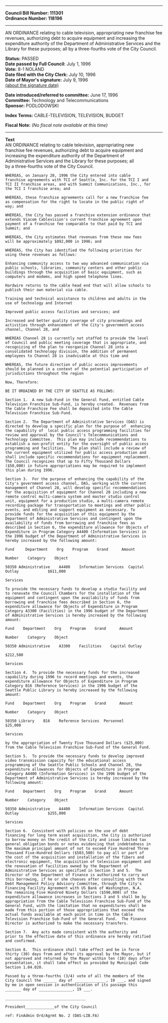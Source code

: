 * * * * *  
  
**Council Bill Number: [](#h0)[](#h2)111301**   
**Ordinance Number: 118196**  
  
* * * * *  
  
AN ORDINANCE relating to cable television, appropriating new franchise fee revenues, authorizing debt to acquire equipment and increasing the expenditure authority of the Department of Administrative Services and the Library for these purposes; all by a three-fourths vote of the City Council.  
  
**Status:** PASSED   
**Date passed by Full Council:** July 1, 1996   
**Vote:** 8-1 NOLAND   
**Date filed with the City Clerk:** July 10, 1996   
**Date of Mayor's signature:** July 9, 1996   
[(about the signature date)](/~public/approvaldate.htm)   
  
  
**Date introduced/referred to committee:** June 17, 1996   
**Committee:** Technology and Telecommunications   
**Sponsor:** PODLODOWSKI   
  
**Index Terms:** CABLE-TELEVISION, TELEVISION, BUDGET  
  
**Fiscal Note:** *(No fiscal note available at this time)*  
  
* * * * *  
  
**Text**  
    AN ORDINANCE relating to cable television, appropriating new  
    franchise fee revenues, authorizing debt to acquire equipment and  
    increasing the expenditure authority of the Department of  
    Administrative Services and the Library for these purposes; all  
    by a three-fourths vote of the City Council.  
  
    WHEREAS, on January 20, 1996 the City entered into cable  
    franchise agreements with TCI of Seattle, Inc. for the TCI I and  
    TCI II franchise areas, and with Summit Communications, Inc., for  
    the TCI I franchise area; and  
  
    WHEREAS, these franchise agreements call for a new franchise fee  
    as compensation for the right to locate in the public right of  
    way; and  
  
    WHEREAS, the City has passed a franchise extension ordinance that  
    extends Viacom Cablevision's current franchise agreement upon  
    payment of a franchise fee comparable to that paid by TCI and  
    Summit; and  
  
    WHEREAS, the City estimates that revenues from these new fees  
    will be approximately $892,000 in 1996; and  
  
    WHEREAS, the City has identified the following priorities for  
    using these revenues as follows:  
  
    Enhancing community access to two way advanced communication via  
    public schools, libraries, community centers and other public  
    buildings through the acquisition of basic equipment, such as  
    computers and modems, and high speed telephone lines.  
  
    Hardwire returns to the cable head end that will allow schools to  
    publish their own material via cable.  
  
    Training and technical assistance to children and adults in the  
    use of technology and Internet  
  
    Improved public access facilities and services; and  
  
    Increased and better quality coverage of city proceedings and  
    activities through enhancement of the City's government access  
    channel, Channel 28, and  
  
    WHEREAS Channel 28 is currently not staffed to provide the level  
    of Council and public meeting coverage that is appropriate, and  
    recognizing of the plan to reorganize Channel 28 into a  
    consolidated technology division, the addition of permanent  
    employees to Channel 28 is inadvisable at this time and  
  
    WHEREAS, the future direction of public access improvements  
    should be planned in a context of the potential participation of  
    jurisdictions throughout the region  
  
    Now, Therefore:  
  
    BE IT ORDAINED BY THE CITY OF SEATTLE AS FOLLOWS:  
  
    Section 1.  A new Sub-Fund in the General Fund, entitled Cable  
    Television Franchise Sub-Fund, is hereby created.  Revenues from  
    the Cable Franchise Fee shall be deposited into the Cable  
    Television Franchise Sub-Fund.  
  
    Section 2.  The Department of Administrative Services (DAS) is  
    directed to develop a specific plan for the purpose of  enhancing  
    the capability of  local public access programming facilities for  
    review and approval by the Council's Telecommunications and  
    Technology Committee.  This plan may include recommendations to  
    establish a non-profit entity for the oversight of public access  
    programming and facilities.  The plan shall include a review of  
    the current equipment utilized for public access production and  
    shall include specific recommendations for equipment replacement.  
    The Council recognizes that up to Fifty Thousand Dollars  
    ($50,000) in future appropriations may be required to implement  
    this plan during 1996.  
  
    Section 3.  For the purpose of enhancing the capability of the  
    City's government access channel, DAS, working with the current  
    management of Channel 28, will develop specific recommendations  
    for the acquisition of equipment for Channel 28 including a new  
    remote control multi-camera system and master studio control  
    unit, equipment for a production studio, a multi-camera remote  
    recording package for transportation to meetings and other public  
    events, and editing and support equipment as necessary. To  
    provide funds for the acquisition of this equipment by the  
    Department of Administrative Services and contingent upon the  
    availability of funds from borrowing and franchise fees as  
    described in Section 6, the expenditure allowance for Objects of  
    Expenditure in Program Category A4400 (Information Services) in  
    the 1996 budget of the Department of Administrative Services is  
    hereby increased by the following amount:  
  
    Fund     Department    Org    Program    Grand      Amount  
  
    Number    Category    Object  
  
    50350 Administrative    A4400    Information Services  Capital  
    Outlay             $611,000  
  
    Services  
  
    To provide the necessary funds to develop a studio facility and  
    to renovate the Council Chambers for the installation of the  
    equipment and contingent upon the availability of funds from  
    borrowing and franchise fees described in Section 6, the  
    expenditure allowance for Objects of Expenditure in Program  
    Category A3300 (Facilities) in the 1996 budget of the Department  
    of Administrative Services is hereby increased by the following  
    amount:  
  
    Fund    Department    Org    Program    Grand      Amount  
  
    Number    Category    Object  
  
    50350 Administrative    A3300    Facilities    Capital Outlay  
  
    $212,500  
  
    Services  
  
    Section 4.  To provide the necessary funds for the increased  
    capability during 1996 to record meetings and events, the  
    expenditure allowance for Objects of Expenditure in Program  
    Category B16 (Reference Services) in the 1996 budget of the  
    Seattle Public Library is hereby increased by the following  
    amount:  
  
    Fund    Department    Org    Program    Grand      Amount  
  
    Number    Category    Object  
  
    50350 Library    B16    Reference Services  Personnel  
    $25,000  
  
    Services  
  
    by the appropriation of Twenty Five Thousand Dollars ($25,000)  
    from the Cable Television Franchise Sub-Fund of the General Fund.  
  
    Section 5.  To provide the necessary funds to develop improved  
    video transmission capacity for the educational access  
    programming of the Seattle Public Schools and Channel 28, the  
    expenditure allowances for Objects of Expenditure in Program  
    Category A4400 (Information Services) in the 1996 budget of the  
    Department of Administrative Services is hereby increased by the  
    following amount:  
  
    Fund    Department    Org    Program    Grand      Amount  
  
    Number    Category    Object  
  
    50350 Administrative    A4400    Information Services  Capital  
    Outlay             $255,000  
  
    Services  
  
    Section 6.  Consistent with policies on the use of debt  
    financing for long term asset acquisition, the City is authorized  
    to borrow money on the credit of the City and issue limited tax  
    general obligation bonds or notes evidencing that indebtedness in  
    the maximum principal amount of not to exceed Five Hundred Three  
    Thousand Five-Hundred Dollars ($503,500) to pay all or part of  
    the cost of the acquisition and installation of the fibers and  
    electronic equipment, the acquisition of television equipment and  
    the renovation of facilities owned by the Department of  
    Administrative Services as specified in Section 3 and 5.  The  
    Director of the Department of Finance is authorized to carry out  
    this borrowing, if he or she chooses after consulting with the  
    Debt Management Policy Advisory Committee, through the City's  
    Financing Facility Agreement with US Bank of Washington, N.A.  
    The remaining Five Hundred Ninety Dollars ($590,000) of the  
    expenditure allowance increases in Sections 3 and 5 shall be by  
    appropriation from the Cable Television Franchise Sub-Fund of the  
    General Fund, with the limitation that no expenditures shall be  
    made from this portion of those appropriations that exceed the  
    actual funds available at each point in time in the Cable  
    Television Franchise Sub-Fund of the General Fund.  The Finance  
    Director is authorized to make the necessary transfers.  
  
    Section 7.  Any acts made consistent with the authority and  
    prior to the effective date of this ordinance are hereby ratified  
    and confirmed.  
  
    Section 8.  This ordinance shall take effect and be in force  
    thirty (30) days from and after its approval by the Mayor, but if  
    not approved and returned by the Mayor within ten (10) days after  
    presentation, it shall take effect as provided by Municipal Code  
    Section 1.04.020.  
  
    Passed by a three-fourths (3/4) vote of all the members of the  
    City Council the ______ day of ______________, 19 ___, and signed  
    by me in open session in authentication of its passage this  
    _______ day of _______________, 19 ___.  
  
    ____________________________________  
  
    President_____________of the City Council  
  
    ref: FinAdmin Ord/Agrmt No. 2 (DAS-LIB.FA)  
